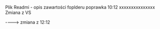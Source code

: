 Plik Readmi - opis zawartości foplderu
poprawka 10:12
xxxxxxxxxxxxxxx
Zmiana z VS

----> zmiana z 12:12
